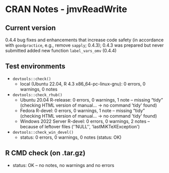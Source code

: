 # CRAN Notes - jmvReadWrite

## Current version
0.4.4
bug fixes and enhancements that increase code safety (in accordance with `goodpractice`, e.g., remove `sapply`; 0.4.3); 0.4.3 was prepared but never submitted
added new function `label_vars_omv` (0.4.4)

## Test environments
* `devtools::check()`
  - local (Ubuntu 22.04, R 4.3 x86_64-pc-linux-gnu): 0 errors, 0 warnings, 0 notes
* `devtools::check_rhub()`
  - Ubuntu 20.04 R-release: 0 errors, 0 warnings, 1 note – missing “tidy” (checking HTML version of manual... → no command 'tidy' found)
  - Fedora R-devel: 0 errors, 0 warnings, 1 note – missing “tidy” (checking HTML version of manual... → no command 'tidy' found)
  - Windows 2022 Server R-devel: 0 errors, 0 warnings, 2 notes – because of leftover files (''NULL'', 'lastMiKTeXException')
* `devtools::check_win_devel()`
  - status: 0 errors, 0 warnings, 0 notes (status: OK)

## R CMD check (on .tar.gz)
* status: OK – no notes, no warnings and no errors
